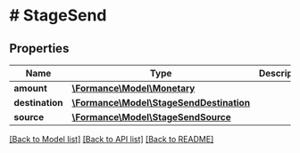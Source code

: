# # StageSend

## Properties

Name | Type | Description | Notes
------------ | ------------- | ------------- | -------------
**amount** | [**\Formance\Model\Monetary**](Monetary.md) |  | [optional]
**destination** | [**\Formance\Model\StageSendDestination**](StageSendDestination.md) |  | [optional]
**source** | [**\Formance\Model\StageSendSource**](StageSendSource.md) |  | [optional]

[[Back to Model list]](../../README.md#models) [[Back to API list]](../../README.md#endpoints) [[Back to README]](../../README.md)
